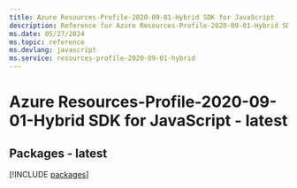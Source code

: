 ```yaml
---
title: Azure Resources-Profile-2020-09-01-Hybrid SDK for JavaScript
description: Reference for Azure Resources-Profile-2020-09-01-Hybrid SDK for JavaScript
ms.date: 05/27/2024
ms.topic: reference
ms.devlang: javascript
ms.service: resources-profile-2020-09-01-hybrid
---
```

# Azure Resources-Profile-2020-09-01-Hybrid SDK for JavaScript - latest
## Packages - latest
[!INCLUDE [packages](resources-profile-2020-09-01-hybrid-index.md)]